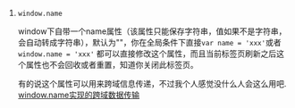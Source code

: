 1. `window.name`

    window下自带一个name属性（该属性只能保存字符串，值如果不是字符串，会自动转成字符串），默认为""，你在全局条件下直接`var name = 'xxx'`或者`window.name = 'xxx'` 都可以直接修改这个属性，而且当前标签页刷新之后这个属性也不会回收或者重置，知道你关闭此标签页。

    有的说这个属性可以用来跨域信息传递，不过我个人感觉没什么人会这么用吧.
    [window.name实现的跨域数据传输](cnblogs.com/rainman/archive/2011/02/21/1960044.html)